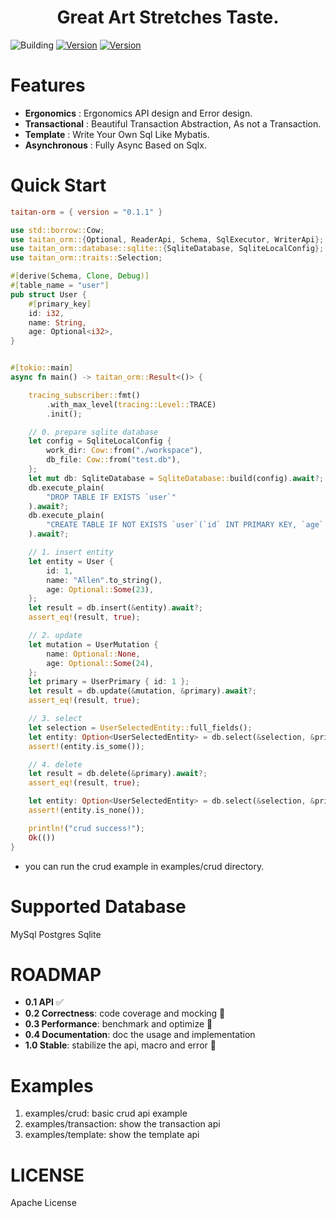 <h1 align="center"> Great Art Stretches Taste. </h1>  

![Building](https://github.com/thegenius/taitan-orm/actions/workflows/rust-ci.yml/badge.svg)
[![Version](https://img.shields.io/badge/crates-0.1.0-green)](https://crates.io/crates/taitan-orm)
[![Version](https://img.shields.io/badge/lines-14k-yellow)](https://crates.io/crates/taitan-orm)
# Features
-  **Ergonomics** : Ergonomics API design and Error design.
-  **Transactional** : Beautiful Transaction Abstraction, As not a Transaction.
-  **Template** : Write Your Own Sql Like Mybatis.
-  **Asynchronous** : Fully Async Based on Sqlx.

# Quick Start
```toml
taitan-orm = { version = "0.1.1" }
```
```rust 
use std::borrow::Cow;
use taitan_orm::{Optional, ReaderApi, Schema, SqlExecutor, WriterApi};
use taitan_orm::database::sqlite::{SqliteDatabase, SqliteLocalConfig};
use taitan_orm::traits::Selection;

#[derive(Schema, Clone, Debug)]
#[table_name = "user"]
pub struct User {
    #[primary_key]
    id: i32,
    name: String,
    age: Optional<i32>,
}


#[tokio::main]
async fn main() -> taitan_orm::Result<()> {

    tracing_subscriber::fmt()
        .with_max_level(tracing::Level::TRACE)
        .init();

    // 0. prepare sqlite database
    let config = SqliteLocalConfig {
        work_dir: Cow::from("./workspace"),
        db_file: Cow::from("test.db"),
    };
    let mut db: SqliteDatabase = SqliteDatabase::build(config).await?;
    db.execute_plain(
        "DROP TABLE IF EXISTS `user`"
    ).await?;
    db.execute_plain(
        "CREATE TABLE IF NOT EXISTS `user`(`id` INT PRIMARY KEY, `age` INT, `name` VARCHAR(64))",
    ).await?;

    // 1. insert entity
    let entity = User {
        id: 1,
        name: "Allen".to_string(),
        age: Optional::Some(23),
    };
    let result = db.insert(&entity).await?;
    assert_eq!(result, true);

    // 2. update
    let mutation = UserMutation {
        name: Optional::None,
        age: Optional::Some(24),
    };
    let primary = UserPrimary { id: 1 };
    let result = db.update(&mutation, &primary).await?;
    assert_eq!(result, true);

    // 3. select
    let selection = UserSelectedEntity::full_fields();
    let entity: Option<UserSelectedEntity> = db.select(&selection, &primary).await?;
    assert!(entity.is_some());

    // 4. delete
    let result = db.delete(&primary).await?;
    assert_eq!(result, true);

    let entity: Option<UserSelectedEntity> = db.select(&selection, &primary).await?;
    assert!(entity.is_none());

    println!("crud success!");
    Ok(())
}
```
* you can run the crud example in examples/crud directory.

# Supported Database
 MySql 
 Postgres 
 Sqlite

# ROADMAP
- **0.1 API** :white_check_mark:
- **0.2 Correctness**: code coverage and mocking :pushpin:
- **0.3 Performance**: benchmark and optimize :pushpin:
- **0.4 Documentation**: doc the usage and implementation
- **1.0 Stable**: stabilize the api, macro and error :pushpin:

# Examples
1. examples/crud: basic crud api example
2. examples/transaction: show the transaction api
3. examples/template: show the template api



# LICENSE
Apache License